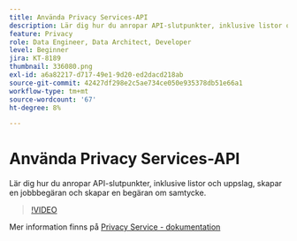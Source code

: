 ```yaml
---
title: Använda Privacy Services-API
description: Lär dig hur du anropar API-slutpunkter, inklusive listor och uppslag, skapar en jobbbegäran och skapar en begäran om samtycke.
feature: Privacy
role: Data Engineer, Data Architect, Developer
level: Beginner
jira: KT-8189
thumbnail: 336080.png
exl-id: a6a82217-d717-49e1-9d20-ed2dacd218ab
source-git-commit: 42427df298e2c5ae734ce050e935378db51e66a1
workflow-type: tm+mt
source-wordcount: '67'
ht-degree: 8%

---
```



# Använda Privacy Services-API

Lär dig hur du anropar API-slutpunkter, inklusive listor och uppslag, skapar en jobbbegäran och skapar en begäran om samtycke.

>[!VIDEO](https://video.tv.adobe.com/v/336080?quality=12&learn=on)

Mer information finns på [Privacy Service - dokumentation](https://experienceleague.adobe.com/docs/experience-platform/privacy/home.html?lang=sv)
